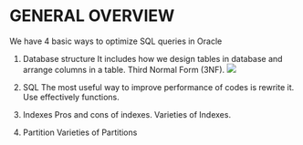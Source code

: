 # GENERAL OVERVIEW
We have 4 basic ways to optimize SQL queries in Oracle
  1. Database structure
  It includes how we design tables in database and arrange columns in a table.
  Third Normal Form (3NF).
  ![](https://i.imgur.com/sTa1wfy.png)
  
  2. SQL
  The most useful way to improve performance of codes is rewrite it.
  Use effectively functions.
  
  3. Indexes
  Pros and cons of indexes.
  Varieties of Indexes.
  
  4. Partition
  Varieties of Partitions
